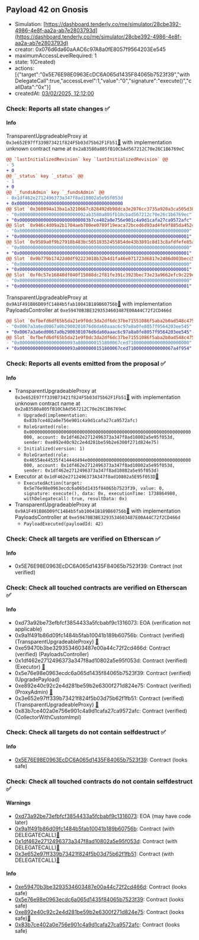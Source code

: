 ## Payload 42 on Gnosis

- Simulation: [https://dashboard.tenderly.co/me/simulator/28cbe392-4986-4e8f-aa2a-ab7e2803793d](https://dashboard.tenderly.co/me/simulator/28cbe392-4986-4e8f-aa2a-ab7e2803793d)
- creator: 0x076d6da60aAAC6c97A8a0fE8057f9564203Ee545
- maximumAccessLevelRequired: 1
- state: 1(Created)
- actions: [{"target":"0x5E76E98E0963EcDC6A065d1435F84065b7523f39","withDelegateCall":true,"accessLevel":1,"value":"0","signature":"execute()","callData":"0x"}]
- createdAt: [03/02/2025, 12:12:00](https://gnosisscan.io/tx/0xbc3f65e532164ddf357304e14414e694c4d9e513ec0354a445d6abcd6616df64)

### Check: Reports all state changes :white_check_mark:

#### Info


TransparentUpgradeableProxy at `0x3e652E97ff339B73421f824F5b03d75b62F1Fb51`[:ghost:](https://github.com/bgd-labs/aave-address-book "AaveV3Gnosis.COLLECTOR") with implementation unknown contract name at `0x2aB3580a805fB10CbAd567212C70e26C1B6769eC`
```diff
@@ `lastInitializedRevision` key `lastInitializedRevision` @@
- 5
+ 0
@@ `_status` key `_status` @@
- 1
+ 0
@@ `_fundsAdmin` key `_fundsAdmin` @@
- 0x1df462e2712496373a347f8ad10802a5e95f053d
+ 0x0000000000000000000000000000000000000000
@@ Slot `0x360894a13ba1a3210667c828492db98dca3e2076cc3735a920a3ca505d382bbc` @@
- "0x0000000000000000000000002ab3580a805fb10cbad567212c70e26c1b6769ec"
+ "0x00000000000000000000000083b7ce402a0e756e901c4a9d1cafa27ca9572afc"
@@ Slot `0x946c4d09a2b1704aeb780ee0789f19eaca72bced6d93ad4fe9f885da452405e4` @@
- "0x0000000000000000000000000000000000000000000000000000000000000000"
+ "0x0000000000000000000000000000000000000000000000000000000000000001"
@@ Slot `0x9589a0f9b27918b483bc50518352455854de43b3891c8d13c8afdfefe85a3b61` @@
- "0x0000000000000000000000000000000000000000000000000000000000000000"
+ "0x0000000000000000000000000000000000000000000000000000000000000001"
@@ Slot `0x9b779b17422d0df92223018b32b4d1fa46e071723d6817e2486d003becc55f00` @@
- "0x0000000000000000000000000000000000000000000000000000000000000000"
+ "0x0000000000000000000000000000000000000000000000000000000000000001"
@@ Slot `0xf0c57e16840df040f15088dc2f81fe391c3923bec73e23a9662efc9c229c6a00` @@
- "0x0000000000000000000000000000000000000000000000000000000000000000"
+ "0x0000000000000000000000000000000000000000000000000000000000000001"
```

TransparentUpgradeableProxy at `0x9A1F491B86D09fC1484b5fab10041B189B60756b`[:ghost:](https://github.com/bgd-labs/aave-address-book "GovernanceV3Gnosis.PAYLOADS_CONTROLLER") with implementation PayloadsController at `0xe59470B3BE3293534603487E00A44C72f2CD466d`
```diff
@@ Slot `0xfbefd6df65b5da21e9f0dc3da2df6dc37be71551086f5aba2b0ad548c4758150` @@
- "0x0067a3a6ed0067a0b2900201076d6da60aaac6c97a8a0fe8057f9564203ee545"
+ "0x0067a3a6ed0067a0b2900301076d6da60aaac6c97a8a0fe8057f9564203ee545"
@@ Slot `0xfbefd6df65b5da21e9f0dc3da2df6dc37be71551086f5aba2b0ad548c4758151` @@
- "0x000000000000000000093a8000000151800067ced71000000000000000000000"
+ "0x000000000000000000093a8000000151800067ced71000000000000067a4f954"
```


### Check: Reports all events emitted from the proposal :white_check_mark:

#### Info

- TransparentUpgradeableProxy at `0x3e652E97ff339B73421f824F5b03d75b62F1Fb51`[:ghost:](https://github.com/bgd-labs/aave-address-book "AaveV3Gnosis.COLLECTOR") with implementation unknown contract name at `0x2aB3580a805fB10CbAd567212C70e26C1B6769eC`
  - `Upgraded(implementation: 0x83b7ce402a0e756e901c4a9d1cafa27ca9572afc)`
  - `RoleGranted(role: 0x0000000000000000000000000000000000000000000000000000000000000000, account: 0x1df462e2712496373a347f8ad10802a5e95f053d, sender: 0xe892e40c92c2e4d281be59b2e6300f271d824e75)`
  - `Initialized(version: 1)`
  - `RoleGranted(role: 0x46554e44535f41444d494e000000000000000000000000000000000000000000, account: 0x1df462e2712496373a347f8ad10802a5e95f053d, sender: 0x1df462e2712496373a347f8ad10802a5e95f053d)`
- Executor at `0x1dF462e2712496373A347f8ad10802a5E95f053D`[:ghost:](https://github.com/bgd-labs/aave-address-book "AaveV3Gnosis.ACL_ADMIN, GovernanceV3Gnosis.EXECUTOR_LVL_1")
  - `ExecutedAction(target: 0x5e76e98e0963ecdc6a065d1435f84065b7523f39, value: 0, signature: execute(), data: 0x, executionTime: 1738864980, withDelegatecall: true, resultData: 0x)`
- TransparentUpgradeableProxy at `0x9A1F491B86D09fC1484b5fab10041B189B60756b`[:ghost:](https://github.com/bgd-labs/aave-address-book "GovernanceV3Gnosis.PAYLOADS_CONTROLLER") with implementation PayloadsController at `0xe59470B3BE3293534603487E00A44C72f2CD466d`
  - `PayloadExecuted(payloadId: 42)`

### Check: Check all targets are verified on Etherscan :white_check_mark:

#### Info

- 0x5E76E98E0963EcDC6A065d1435F84065b7523f39: Contract (not verified) 

### Check: Check all touched contracts are verified on Etherscan :white_check_mark:

#### Info

- 0xd73a92be73efbfcf3854433a5fcbabf9c1316073: EOA (verification not applicable)
- 0x9a1f491b86d09fc1484b5fab10041b189b60756b: Contract (verified) (TransparentUpgradeableProxy) [:ghost:](https://github.com/bgd-labs/aave-address-book "GovernanceV3Gnosis.PAYLOADS_CONTROLLER")
- 0xe59470b3be3293534603487e00a44c72f2cd466d: Contract (verified) (PayloadsController) 
- 0x1df462e2712496373a347f8ad10802a5e95f053d: Contract (verified) (Executor) [:ghost:](https://github.com/bgd-labs/aave-address-book "AaveV3Gnosis.ACL_ADMIN, GovernanceV3Gnosis.EXECUTOR_LVL_1")
- 0x5e76e98e0963ecdc6a065d1435f84065b7523f39: Contract (verified) (UpgradePayload) 
- 0xe892e40c92c2e4d281be59b2e6300f271d824e75: Contract (verified) (ProxyAdmin) [:ghost:](https://github.com/bgd-labs/aave-address-book "MiscGnosis.PROXY_ADMIN")
- 0x3e652e97ff339b73421f824f5b03d75b62f1fb51: Contract (verified) (TransparentUpgradeableProxy) [:ghost:](https://github.com/bgd-labs/aave-address-book "AaveV3Gnosis.COLLECTOR")
- 0x83b7ce402a0e756e901c4a9d1cafa27ca9572afc: Contract (verified) (CollectorWithCustomImpl) 

### Check: Check all targets do not contain selfdestruct :white_check_mark:

#### Info

- [0x5E76E98E0963EcDC6A065d1435F84065b7523f39](https://gnosisscan.io/address/0x5E76E98E0963EcDC6A065d1435F84065b7523f39): Contract (looks safe)

### Check: Check all touched contracts do not contain selfdestruct :white_check_mark:

#### Warnings

- [0xd73a92be73efbfcf3854433a5fcbabf9c1316073](https://gnosisscan.io/address/0xd73a92be73efbfcf3854433a5fcbabf9c1316073): EOA (may have code later)
- [0x9a1f491b86d09fc1484b5fab10041b189b60756b](https://gnosisscan.io/address/0x9a1f491b86d09fc1484b5fab10041b189b60756b): Contract (with DELEGATECALL)[:ghost:](https://github.com/bgd-labs/aave-address-book "GovernanceV3Gnosis.PAYLOADS_CONTROLLER")
- [0x1df462e2712496373a347f8ad10802a5e95f053d](https://gnosisscan.io/address/0x1df462e2712496373a347f8ad10802a5e95f053d): Contract (with DELEGATECALL)[:ghost:](https://github.com/bgd-labs/aave-address-book "AaveV3Gnosis.ACL_ADMIN, GovernanceV3Gnosis.EXECUTOR_LVL_1")
- [0x3e652e97ff339b73421f824f5b03d75b62f1fb51](https://gnosisscan.io/address/0x3e652e97ff339b73421f824f5b03d75b62f1fb51): Contract (with DELEGATECALL)[:ghost:](https://github.com/bgd-labs/aave-address-book "AaveV3Gnosis.COLLECTOR")

#### Info

- [0xe59470b3be3293534603487e00a44c72f2cd466d](https://gnosisscan.io/address/0xe59470b3be3293534603487e00a44c72f2cd466d): Contract (looks safe)
- [0x5e76e98e0963ecdc6a065d1435f84065b7523f39](https://gnosisscan.io/address/0x5e76e98e0963ecdc6a065d1435f84065b7523f39): Contract (looks safe)
- [0xe892e40c92c2e4d281be59b2e6300f271d824e75](https://gnosisscan.io/address/0xe892e40c92c2e4d281be59b2e6300f271d824e75): Contract (looks safe)[:ghost:](https://github.com/bgd-labs/aave-address-book "MiscGnosis.PROXY_ADMIN")
- [0x83b7ce402a0e756e901c4a9d1cafa27ca9572afc](https://gnosisscan.io/address/0x83b7ce402a0e756e901c4a9d1cafa27ca9572afc): Contract (looks safe)

